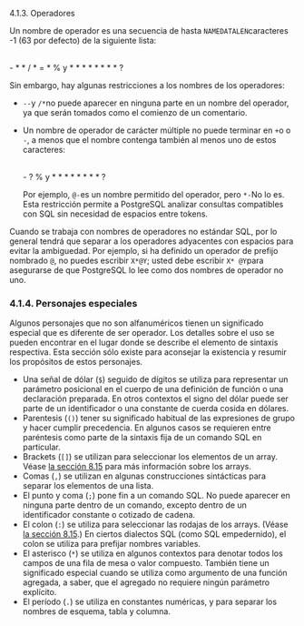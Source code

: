  4.1.3. Operadores



Un nombre de operador es una secuencia de hasta `NAMEDATALEN`caracteres -1 (63 por defecto) de la siguiente lista:

​      
\- * * / * = * % y * * * * * * * * ?

Sin embargo, hay algunas restricciones a los nombres de los operadores:

-  `--`y  `/*`no puede aparecer en ninguna parte en un nombre del operador, ya que serán tomados como el comienzo de un comentario.

- Un nombre de operador de carácter múltiple no puede terminar en  `+`o o `-`, a menos que el nombre contenga también al menos uno de estos caracteres:

  ​            
  \- ? % y * * * * * * * * ?

  Por ejemplo,  `@-`es un nombre permitido del operador, pero  `*-`No lo es. Esta restricción permite a PostgreSQL analizar consultas compatibles con SQL sin necesidad de espacios entre tokens.

Cuando se trabaja con nombres de operadores no estándar SQL, por  lo general tendrá que separar a los operadores adyacentes con espacios  para evitar la ambiguedad. Por ejemplo, si ha definido un operador de  prefijo nombrado `@`, no puedes escribir `X*@Y`; usted debe escribir  `X* @Y`para asegurarse de que PostgreSQL lo lee como dos nombres de operador no uno.

### 4.1.4. Personajes especiales

Algunos personajes que no son alfanuméricos tienen un significado especial que es diferente de ser operador. Los detalles sobre el uso se pueden encontrar en el lugar donde se describe el elemento de sintaxis  respectiva. Esta sección sólo existe para aconsejar la existencia y  resumir los propósitos de estos personajes.

- Una señal de dólar (`$`) seguido de dígitos se utiliza para representar un parámetro posicional  en el cuerpo de una definición de función o una declaración preparada.  En otros contextos el signo del dólar puede ser parte de un  identificador o una constante de cuerda cosida en dólares.
- Parentesis (`()`) tener su significado habitual de las expresiones de grupo y hacer  cumplir precedencia. En algunos casos se requieren entre paréntesis como parte de la sintaxis fija de un comando SQL en particular.
- Brackets (`[]`) se utilizan para seleccionar los elementos de un array. Véase [la sección 8.15](https://www.postgresql.org/docs/current/arrays.html) para más información sobre los arrays.
- Comas (`,`) se utilizan en algunas construcciones sintácticas para separar los elementos de una lista.
- El punto y coma (`;`) pone fin a un comando SQL. No puede aparecer en ninguna parte dentro de un comando, excepto dentro de un identificador constante o cotizado de  cadena.
- El colon (`:`) se utiliza para seleccionar las rodajas de los arrays. (Véase [la sección 8.15](https://www.postgresql.org/docs/current/arrays.html).) En ciertos dialectos SQL (como SQL empedernido), el colon se utiliza para prefijar nombres variables.
- El asterisco (`*`) se utiliza en algunos contextos para denotar todos los campos de una  fila de mesa o valor compuesto. También tiene un significado especial  cuando se utiliza como argumento de una función agregada, a saber, que  el agregado no requiere ningún parámetro explícito.
- El período (`.`) se utiliza en constantes numéricas, y para separar los nombres de esquema, tabla y columna.

